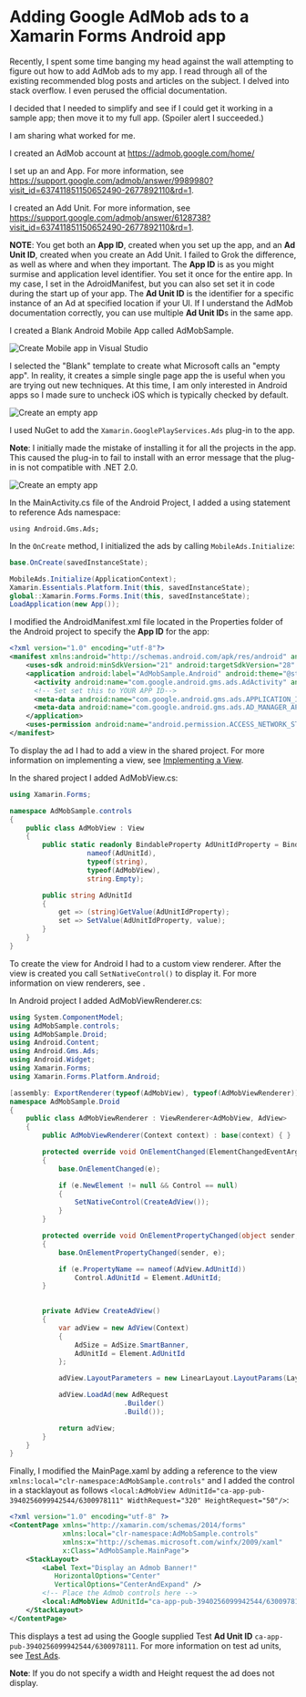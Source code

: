 # Adding Google AdMob ads to a Xamarin Forms Android app

Recently, I spent some time banging my head against the wall attempting to figure out how to add AdMob ads to my app. I read through all of the existing recommended blog posts and articles on the subject. I delved into stack overflow. I even perused the official documentation. 

I decided that I needed to simplify and see if I could get it working in a sample app; then move it to my full app. (Spoiler alert I succeeded.) 

I am sharing what worked for me.

I created an AdMob account at https://admob.google.com/home/

I set up an and App. For more information, see https://support.google.com/admob/answer/9989980?visit_id=637411851150652490-2677892110&rd=1.

I created an Add Unit. For more information, see https://support.google.com/admob/answer/6128738?visit_id=637411851150652490-2677892110&rd=1.

**NOTE**: You get both an **App ID**, created when you set up the app, and an **Ad Unit ID**, created when you create an Add Unit. I failed to Grok the difference, as well as where and when they important.
The **App ID** is as you might surmise and application level identifier. You set it once for the entire app. In my case, I set in the AdroidManifest, but you can also set set it in code during the start up of your app.
The **Ad Unit ID** is the identifier for a specific instance of an Ad at specified location if your UI. If I understand the AdMob documentation correctly, you can use multiple **Ad Unit ID**s in the same app.

I created a Blank Android Mobile App called AdMobSample.

![Create Mobile app in Visual Studio](images/admob-vs-new-project.png)

I selected the "Blank" template to create what Microsoft calls an "empty app". In reality, it creates a simple single page app the is useful when you are trying out new techniques. At this time, I am only interested in Android apps so I made sure to uncheck iOS which is typically checked by default.

![Create an empty app](images/admob-new-app.png)

I used NuGet to add the `Xamarin.GooglePlayServices.Ads` plug-in to the app. 

**Note**: I initially made the mistake of installing it for all the projects in the app. This caused the plug-in to fail to install with an error message that the plug-in is not compatible with .NET 2.0.

![Create an empty app](images/admob-google-playservices-ads.png)

In the MainActivity.cs file of the Android Project, I added a using statement to reference Ads namespace:

`using Android.Gms.Ads;`

In the `OnCreate` method, I initialized the ads by calling `MobileAds.Initialize`:

```csharp
base.OnCreate(savedInstanceState);

MobileAds.Initialize(ApplicationContext);
Xamarin.Essentials.Platform.Init(this, savedInstanceState);
global::Xamarin.Forms.Forms.Init(this, savedInstanceState);
LoadApplication(new App());
```


I modified the AndroidManifest.xml file located in the Properties folder of the Android project to specify the **App ID** for the app:

```xml
<?xml version="1.0" encoding="utf-8"?>
<manifest xmlns:android="http://schemas.android.com/apk/res/android" android:versionCode="1" android:versionName="1.0" package="com.companyname.admobsample">
    <uses-sdk android:minSdkVersion="21" android:targetSdkVersion="28" />
    <application android:label="AdMobSample.Android" android:theme="@style/MainTheme">
      <activity android:name="com.google.android.gms.ads.AdActivity" android:configChanges="keyboard|keyboardHidden|orientation|screenLayout|uiMode|screenSize|smallestScreenSize" android:theme="@android:style/Theme.Translucent" />
	  <!-- Set set this to YOUR APP ID-->
      <meta-data android:name="com.google.android.gms.ads.APPLICATION_ID" android:value="ca-app-pub-xxxxxxxxxxxxxxxx~yyyyyyyyyy" />
      <meta-data android:name="com.google.android.gms.ads.AD_MANAGER_APP" android:value="true" />
    </application>
    <uses-permission android:name="android.permission.ACCESS_NETWORK_STATE" />
</manifest>
```

To display the ad I had to add a view in the shared project. For more information on implementing a view, see [Implementing a View](https://docs.microsoft.com/en-us/xamarin/xamarin-forms/app-fundamentals/custom-renderer/view).

In the shared project I added AdMobView.cs:

```csharp
using Xamarin.Forms;

namespace AdMobSample.controls
{
	public class AdMobView : View
	{
		public static readonly BindableProperty AdUnitIdProperty = BindableProperty.Create(
				   nameof(AdUnitId),
				   typeof(string),
				   typeof(AdMobView),
				   string.Empty);

		public string AdUnitId
		{
			get => (string)GetValue(AdUnitIdProperty);
			set => SetValue(AdUnitIdProperty, value);
		}
	}
}
```

To create the view for Android I had to a custom view renderer. After the view is created you call `SetNativeControl()` to display it. For more information on view renderers, see [](https://docs.microsoft.com/en-us/xamarin/xamarin-forms/app-fundamentals/custom-renderer/).

In Android project I added AdMobViewRenderer.cs:

```csharp
using System.ComponentModel;
using AdMobSample.controls;
using AdMobSample.Droid;
using Android.Content;
using Android.Gms.Ads;
using Android.Widget;
using Xamarin.Forms;
using Xamarin.Forms.Platform.Android;

[assembly: ExportRenderer(typeof(AdMobView), typeof(AdMobViewRenderer))]
namespace AdMobSample.Droid
{
	public class AdMobViewRenderer : ViewRenderer<AdMobView, AdView>
	{
		public AdMobViewRenderer(Context context) : base(context) { }

		protected override void OnElementChanged(ElementChangedEventArgs<AdMobView> e)
		{
			base.OnElementChanged(e);

			if (e.NewElement != null && Control == null)
			{
				SetNativeControl(CreateAdView());
			}
		}

		protected override void OnElementPropertyChanged(object sender, PropertyChangedEventArgs e)
		{
			base.OnElementPropertyChanged(sender, e);

			if (e.PropertyName == nameof(AdView.AdUnitId))
				Control.AdUnitId = Element.AdUnitId;
		}

		
		private AdView CreateAdView()
		{
			var adView = new AdView(Context)
			{
				AdSize = AdSize.SmartBanner,
				AdUnitId = Element.AdUnitId
			};

			adView.LayoutParameters = new LinearLayout.LayoutParams(LayoutParams.MatchParent, LayoutParams.MatchParent);

			adView.LoadAd(new AdRequest
							.Builder()
							.Build());

			return adView;
		}
	}
}
```

Finally, I modified the MainPage.xaml by adding a reference to the view `xmlns:local="clr-namespace:AdMobSample.controls"` and I added the control in a stacklayout as follows `<local:AdMobView AdUnitId="ca-app-pub-3940256099942544/6300978111" WidthRequest="320" HeightRequest="50"/>`:

```xml
<?xml version="1.0" encoding="utf-8" ?>
<ContentPage xmlns="http://xamarin.com/schemas/2014/forms"
             xmlns:local="clr-namespace:AdMobSample.controls"
             xmlns:x="http://schemas.microsoft.com/winfx/2009/xaml"
             x:Class="AdMobSample.MainPage">
    <StackLayout>
        <Label Text="Display an Admob Banner!" 
           HorizontalOptions="Center"
           VerticalOptions="CenterAndExpand" />
        <!-- Place the Admob controls here -->
        <local:AdMobView AdUnitId="ca-app-pub-3940256099942544/6300978111" WidthRequest="320" HeightRequest="50"/>
    </StackLayout>
</ContentPage>
```
This displays a test ad using the Google supplied Test **Ad Unit ID** `ca-app-pub-3940256099942544/6300978111`. For more information on test ad units, see [Test Ads](https://developers.google.com/admob/android/test-ads).

**Note**: If you do not specify a width and Height request the ad does not display.
